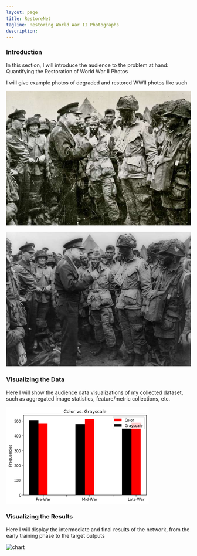 ```yaml
---
layout: page
title: RestoreNet
tagline: Restoring World War II Photographs
description: 
---
```


### Introduction

In this section, I will introduce the audience to the problem at hand: Quantifying the Restoration of World War II Photos

I will give example photos of degraded and restored WWII photos like such

![degraded](/imgs/degraded.jpeg)

![restore](/imgs/restored.jpg) 


### Visualizing the Data

Here I will show the audience data visualizations of my collected dataset, such as aggregated image statistics, feature/metric collections, etc.

![chart](/imgs/chart.png)

### Visualizing the Results

Here I will display the intermediate and final results of the network, from the early training phase to the target outputs

![chart](/imgs/fail)